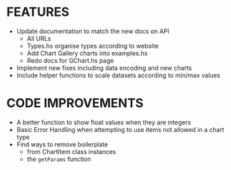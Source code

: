 FEATURES
========
* Update documentation to match the new docs on API
  - All URLs
  - Types.hs organise types according to website
  - Add Chart Gallery charts into examples.hs
  - Redo docs for GChart.hs page
* Implement new fixes including data encoding and new charts
* Include helper functions to scale datasets according to min/max values

CODE IMPROVEMENTS
=================
* A better function to show float values when they are integers
* Basic Error Handling when attempting to use items not allowed in a chart type
* Find ways to remove boilerplate
  - from ChartItem class instances
  - the `getParams` function

